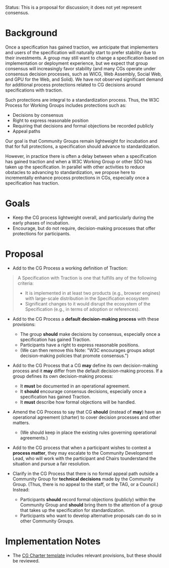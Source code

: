 Status: This is a proposal for discussion; it does not yet represent consensus.

# Background

Once a specification has gained traction, we anticipate that
implementers and users of the specification will naturally start to
prefer stability due to their investments. A group may still want to
change a specification based on implementation or deployment
experience, but we expect that group consensus will increasingly favor
stability (and many CGs operate under consensus decision processes,
such as WICG, Web Assembly, Social Web, and GPU for the Web, and
Solid).  We have not observed significant demand for additional
process protections related to CG decisions around specifications with
traction.

Such protections are integral to a standardization process. Thus, the
W3C Process for Working Groups includes protections such as:

* Decisions by consensus
* Right to express reasonable position
* Requiring that decisions and formal objections be recorded publicly
* Appeal paths

Our goal is that Community Groups remain lightweight for incubation
and that for full protections, a specification should advance to
standardization.

However, in practice there is often a delay between when a
specification has gained traction and when a W3C Working Group or
other SDO has taken up the specification. In parallel with other
activities to reduce obstacles to advancing to standardization, we
propose here to incrementally enhance process protections in CGs,
especially once a specification has traction.

# Goals

* Keep the CG process lightweight overall, and particularly during the early phases of incubation.
* Encourage, but do not require, decision-making processes that offer protections for participants.

# Proposal

* Add to the CG Process a working definition of Traction:

> A Specification with Traction is one that fulfills any of the following criteria:
> * It is implemented in at least two products (e.g., browser engines) with large-scale distribution in the Specification ecosystem
> * Significant changes to it would disrupt the ecosystem of the Specification (e.g., in terms of adoption or references).


* Add to the CG Process a **default decision-making process** with these provisions:
  * The group **should** make decisions by consensus, especially once a specification has gained Traction.
  * Participants have a right to express reasonable positions.
  * (We can then remove this Note: "W3C encourages groups adopt decision-making policies that promote consensus.")

* Add to the CG Process that a CG **may** define its own decision-making process and it **may** differ 
  from the default decision-making process. If a group defines its own decision-making process:
  * It **must** be documented in an operational agreement.
  * It **should** encourage consensus decisions, especially once a specification has gained Traction.
  * It **must** describe how formal objections will be handled.

* Amend the CG Process to say that CG **should** (instead of **may**) have an operational agreement (charter) to cover decision processes and other matters.
  * (We should keep in place the existing rules governing operational agreements.)

* Add to the CG process that when a participant wishes to contest a **process matter**, they may escalate to the Community Development Lead, who will work with the participant and Chairs tounderstand the situation and pursue a fair resolution.

* Clarify in the CG Process that there is no formal appeal path outside a Community Group for **technical decisions** made by the Community Group. (Thus, there is no appeal to the staff, or the TAG, or a Council.) Instead:
  * Participants **should** record formal objections (publicly) within the  Community Group and **should** bring them to the attention of a group that takes up the specification for standardization.
  * Participants who want to develop alternative proposals can do so in other Community Groups.

# Implementation Notes

* The [CG Charter template](https://w3c.github.io/cg-charter/CGCharter.html) includes relevant provisions, but these should be reviewed.
